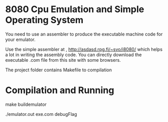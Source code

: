 # 8080 Cpu Emulation and Simple Operating System

You need to use an assembler to produce the executable machine code for your emulator. 

Use the simple assembler at , http://asdasd.rpg.fi/~svo/i8080/ which helps a lot in writing the assembly
code. You can directly download the executable .com file from this site with some browsers.

The project folder contains Makefile to compilation

# Compilation and Running

make buildemulator

./emulator.out exe.com debugFlag




